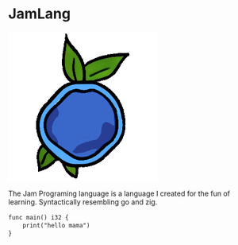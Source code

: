 # JamLang 

![The Jam Programing Language logo](logo.png)

The Jam Programing language is a language I created for the fun of learning. 
Syntactically resembling go and zig.

    func main() i32 {
        print("hello mama")
    }
